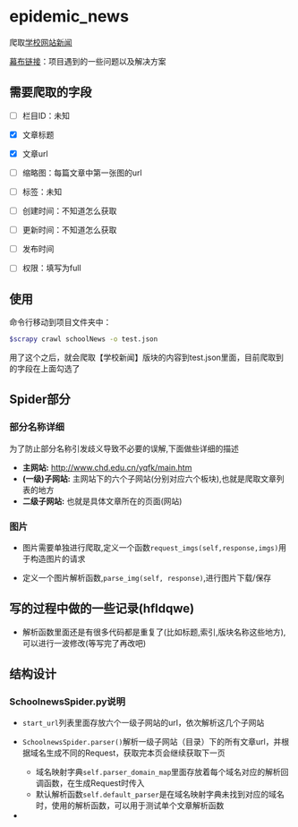 # epidemic_news

爬取[学校网站新闻](http://www.chd.edu.cn/yqfk/)

[幕布链接](https://mubu.com/doc/2MY36Dq0r2u)：项目遇到的一些问题以及解决方案



## 需要爬取的字段

- [ ] 栏目ID：未知
- [x] 文章标题
- [x] 文章url
- [ ] 缩略图：每篇文章中第一张图的url
- [ ] 标签：未知
- [ ] 创建时间：不知道怎么获取
- [ ] 更新时间：不知道怎么获取
- [ ] 发布时间
- [ ] 权限：填写为full



## 使用

命令行移动到项目文件夹中：

```bash
$scrapy crawl schoolNews -o test.json
```

用了这个之后，就会爬取【学校新闻】版块的内容到test.json里面，目前爬取到的字段在上面勾选了

## Spider部分

### 部分名称详细

为了防止部分名称引发歧义导致不必要的误解,下面做些详细的描述

- **主网站:** http://www.chd.edu.cn/yqfk/main.htm
- **(一级)子网站:** 主网站下的六个子网站(分别对应六个板块),也就是爬取文章列表的地方
- **二级子网站:** 也就是具体文章所在的页面(网站)

### 图片

- 图片需要单独进行爬取,定义一个函数`request_imgs(self,response,imgs)`用于构造图片的请求

- 定义一个图片解析函数,`parse_img(self, response)`,进行图片下载/保存

## 写的过程中做的一些记录(hfldqwe)

- 解析函数里面还是有很多代码都是重复了(比如标题,索引,版块名称这些地方),可以进行一波修改(等写完了再改吧)



## 结构设计

### SchoolnewsSpider.py说明

- `start_url`列表里面存放六个一级子网站的url，依次解析这几个子网站

- `SchoolnewsSpider.parser()`解析一级子网站（目录）下的所有文章url，并根据域名生成不同的Request，获取完本页会继续获取下一页
  - 域名映射字典`self.parser_domain_map`里面存放着每个域名对应的解析回调函数，在生成Request时传入
  - 默认解析函数`self.default_parser`是在域名映射字典未找到对应的域名时，使用的解析函数，可以用于测试单个文章解析函数
- 